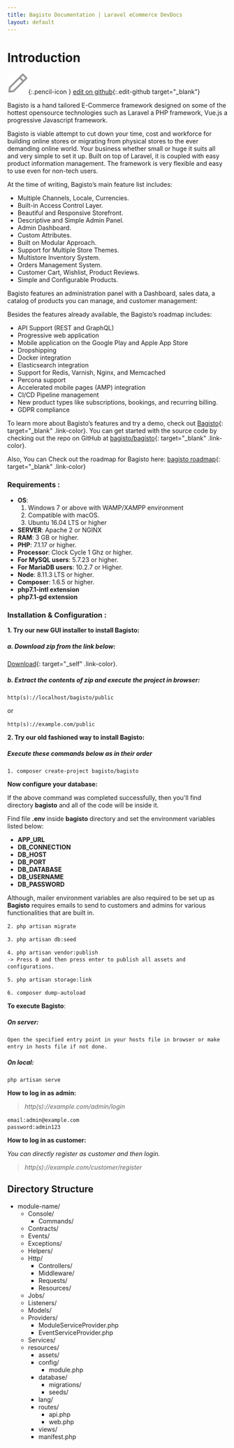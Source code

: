 ```yaml
---
title: Bagisto Documentation | Laravel eCommerce DevDocs
layout: default
---
```


# Introduction <a id="bagisto"></a>

![](assets/images/icons/Icon-Pencil-Large.svg){:.pencil-icon }
[edit on github](https://github.com/bagisto/bagisto-docs/blob/master/index.md){:.edit-github target="\_blank"}

Bagisto is a hand tailored E-Commerce framework designed on some of the hottest opensource technologies such as Laravel a PHP framework, Vue.js a progressive Javascript framework.

Bagisto is viable attempt to cut down your time, cost and workforce for building online stores or migrating from physical stores to the ever demanding online world. Your business whether small or huge it suits all and very simple to set it up. Built on top of Laravel, it is coupled with easy product information management. The framework is very flexible and easy to use even for non-tech users.

At the time of writing, Bagisto’s main feature list includes:

- Multiple Channels, Locale, Currencies.
- Built-in Access Control Layer.
- Beautiful and Responsive Storefront.
- Descriptive and Simple Admin Panel.
- Admin Dashboard.
- Custom Attributes.
- Built on Modular Approach.
- Support for Multiple Store Themes.
- Multistore Inventory System.
- Orders Management System.
- Customer Cart, Wishlist, Product Reviews.
- Simple and Configurable Products.

Bagisto features an administration panel with a Dashboard, sales data, a catalog of products you can manage, and customer management:

Besides the features already available, the Bagisto’s roadmap includes:

- API Support (REST and GraphQL)
- Progressive web application
- Mobile application on the Google Play and Apple App Store
- Dropshipping
- Docker integration
- Elasticsearch integration
- Support for Redis, Varnish, Nginx, and Memcached
- Percona support
- Accelerated mobile pages (AMP) integration
- CI/CD Pipeline management
- New product types like subscriptions, bookings, and recurring billing.
- GDPR compliance

To learn more about Bagisto’s features and try a demo, check out [Bagisto](https://bagisto.com){: target="\_blank" .link-color}. You can get started with the source code by checking out the repo on GitHub at [bagisto/bagisto](https://github.com/bagisto/bagisto){: target="\_blank" .link-color}.

Also, You can Check out the roadmap for Bagisto here: [bagisto roadmap](https://bagisto.com/roadmap/){: target="\_blank" .link-color}

### Requirements <a id="requirements"></a>:

- **OS**:
  1. Windows 7 or above with WAMP/XAMPP environment
  2. Compatible with macOS.
  3. Ubuntu 16.04 LTS or higher
- **SERVER**: Apache 2 or NGINX
- **RAM**: 3 GB or higher.
- **PHP**: 7.1.17 or higher.
- **Processor**: Clock Cycle 1 Ghz or higher.
- **For MySQL users**: 5.7.23 or higher.
- **For MariaDB users**: 10.2.7 or Higher.
- **Node**: 8.11.3 LTS or higher.
- **Composer**: 1.6.5 or higher.
- **php7.1-intl extension**
- **php7.1-gd extension**

### Installation & Configuration <a id="installation"></a>:

**1. Try our new GUI installer to install Bagisto:**

##### a. Download zip from the link below:

[Download](https://github.com/bagisto/bagisto/archive/v0.1.8.zip){: target="\_self" .link-color}.

##### b. Extract the contents of zip and execute the project in browser:

```
http(s)://localhost/bagisto/public
```

or

```
http(s)://example.com/public
```

**2. Try our old fashioned way to install Bagisto:**

##### Execute these commands below as in their order

```
1. composer create-project bagisto/bagisto
```

**Now configure your database:**

If the above command was completed successfully, then you'll find directory **bagisto** and all of the code will be inside it.

Find file **.env** inside **bagisto** directory and set the environment variables listed below:

- **APP_URL**
- **DB_CONNECTION**
- **DB_HOST**
- **DB_PORT**
- **DB_DATABASE**
- **DB_USERNAME**
- **DB_PASSWORD**

Although, mailer environment variables are also required to be set up as **Bagisto** requires emails to send to customers and admins for various functionalities that are built in.

```
2. php artisan migrate
```

```
3. php artisan db:seed
```

```
4. php artisan vendor:publish
-> Press 0 and then press enter to publish all assets and configurations.
```

```
5. php artisan storage:link
```

```
6. composer dump-autoload
```

**To execute Bagisto**:

##### On server:

```
Open the specified entry point in your hosts file in browser or make entry in hosts file if not done.
```

##### On local:

```
php artisan serve
```

**How to log in as admin:**

> _http(s)://example.com/admin/login_

```
email:admin@example.com
password:admin123
```

**How to log in as customer:**

_You can directly register as customer and then login._

> _http(s)://example.com/customer/register_

## Directory Structure <a id="directory_structure"></a>

- module-name/
  - Console/
    - Commands/
  - Contracts/
  - Events/
  - Exceptions/
  - Helpers/
  - Http/
    - Controllers/
    - Middleware/
    - Requests/
    - Resources/
  - Jobs/
  - Listeners/
  - Models/
  - Providers/
    - ModuleServiceProvider.php
    - EventServiceProvider.php
  - Services/
  - resources/
    - assets/
    - config/
      - module.php
    - database/
      - migrations/
      - seeds/
    - lang/
    - routes/
      - api.php
      - web.php
    - views/
    - manifest.php
